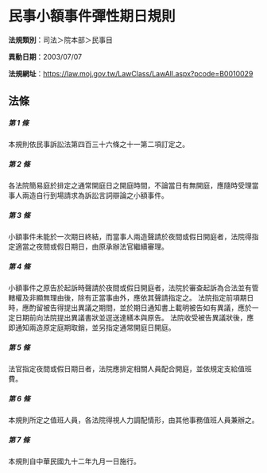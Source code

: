 # 民事小額事件彈性期日規則

**法規類別**：司法＞院本部＞民事目

**異動日期**：2003/07/07  

**法規網址**：https://law.moj.gov.tw/LawClass/LawAll.aspx?pcode=B0010029





## 法條
##### 第 1 條
本規則依民事訴訟法第四百三十六條之十一第二項訂定之。

##### 第 2 條
各法院簡易庭於排定之通常開庭日之開庭時間，不論當日有無開庭，應隨時受理當事人兩造自行到場請求為訴訟言詞辯論之小額事件。

##### 第 3 條
小額事件未能於一次期日終結，而當事人兩造聲請於夜間或假日開庭者，法院得指定適當之夜間或假日期日，由原承辦法官繼續審理。

##### 第 4 條
小額事件之原告於起訴時聲請於夜間或假日開庭者，法院於審查起訴為合法並有管轄權及非顯無理由後，除有正當事由外，應依其聲請指定之。
法院指定前項期日時，應酌留被告得提出異議之期間，並於期日通知書上載明被告如有異議，應於一定日期前向法院提出異議書狀並逕送達繕本與原告。
法院收受被告異議狀後，應即通知兩造原定庭期取銷，並另指定通常開庭日開庭。

##### 第 5 條
法官指定夜間或假日期日者，法院應排定相關人員配合開庭，並依規定支給值班費。

##### 第 6 條
本規則所定之值班人員，各法院得視人力調配情形，由其他事務值班人員兼辦之。

##### 第 7 條
本規則自中華民國九十二年九月一日施行。


